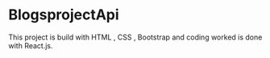 # BlogsprojectApi
This project is build with HTML , CSS , Bootstrap and coding worked is done with React.js.
